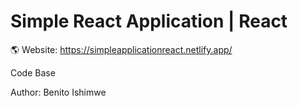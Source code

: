 # Simple React Application | React

🌎 Website: https://simpleapplicationreact.netlify.app/

Code Base

Author: Benito Ishimwe
